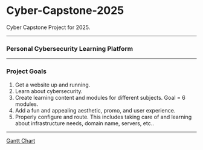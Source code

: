 # Cyber-Capstone-2025
Cyber Capstone Project for 2025.
_________________________________________________________________________________
### Personal Cybersecurity Learning Platform 
_________________________________________________________________________________
### Project Goals
1. Get a website up and running.
2. Learn about cybersecurity.
3. Create learning content and modules for different subjects. Goal = 6 modules.
4. Add a fun and appealing aesthetic, promo, and user experience.
5. Properly configure and route. This includes taking care of and learning about infrastructure needs, domain name, servers, etc.. 
_________________________________________________________________________________
[Gantt Chart](https://github.com/alexisbernt/Cyber-Capstone-2025/blob/4bbb2e042558c8a302b7f76d46724e21dad608ce/documentation/Cyber%20Capstone%20Website%20Development%20Process%20Gantt%20Chart.png)
